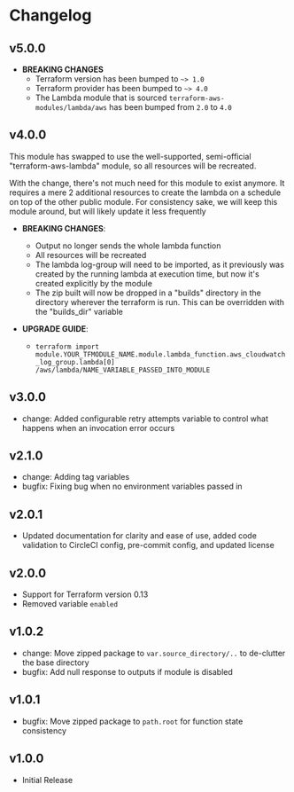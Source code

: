 # Changelog

## v5.0.0
* **BREAKING CHANGES**
  * Terraform version has been bumped to `~> 1.0`
  * Terraform provider has been bumped to `~> 4.0`
  * The Lambda module that is sourced `terraform-aws-modules/lambda/aws` has been bumped from `2.0` to `4.0`

## v4.0.0

This module has swapped to use the well-supported, semi-official "terraform-aws-lambda" module, so all resources will be recreated.

With the change, there's not much need for this module to exist anymore. It requires a mere 2 additional resources to create the lambda on a schedule on top of the other public module. For consistency sake, we will keep this module around, but will likely update it less frequently

* **BREAKING CHANGES**:
  * Output no longer sends the whole lambda function
  * All resources will be recreated
  * The lambda log-group will need to be imported, as it previously was created by the running lambda at execution time, but now it's created explicitly by the module
  * The zip built will now be dropped in a "builds" directory in the directory wherever the terraform is run.  This can be overridden with the "builds_dir" variable

* **UPGRADE GUIDE**:
  * `terraform import module.YOUR_TFMODULE_NAME.module.lambda_function.aws_cloudwatch_log_group.lambda[0] /aws/lambda/NAME_VARIABLE_PASSED_INTO_MODULE`

## v3.0.0

* change: Added configurable retry attempts variable to control what happens when an invocation error occurs

## v2.1.0

* change: Adding tag variables
* bugfix: Fixing bug when no environment variables passed in

## v2.0.1

* Updated documentation for clarity and ease of use, added code validation to CircleCI config, pre-commit config, and updated license

## v2.0.0

* Support for Terraform version 0.13
* Removed variable `enabled`

## v1.0.2

* change: Move zipped package to `var.source_directory/..` to de-clutter the base directory
* bugfix: Add null response to outputs if module is disabled

## v1.0.1

* bugfix: Move zipped package to `path.root` for function state consistency

## v1.0.0

* Initial Release
